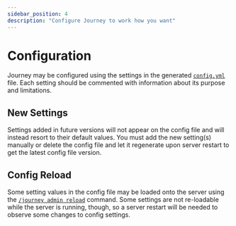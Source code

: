 ```yaml
---
sidebar_position: 4
description: "Configure Journey to work how you want"
---
```


# Configuration

Journey may be configured using the settings in the generated [`config.yml`](https://github.com/whimxiqal/journey/blob/common/src/main/resources/config.yml) file. Each setting should be commented with information about its purpose and limitations.

## New Settings

Settings added in future versions will not appear on the config file and will instead resort to their default values. You must add the new setting(s) manually or delete the config file and let it regenerate upon server restart to get the latest config file version.

## Config Reload

Some setting values in the config file may be loaded onto the server using the [`/journey admin reload`](/docs/commands#journey-admin-reload) command. Some settings are not re-loadable while the server is running, though, so a server restart will be needed to observe some changes to config settings.
